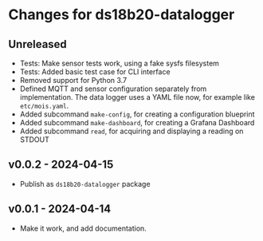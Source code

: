 # Changes for ds18b20-datalogger

## Unreleased
- Tests: Make sensor tests work, using a fake sysfs filesystem
- Tests: Added basic test case for CLI interface
- Removed support for Python 3.7
- Defined MQTT and sensor configuration separately from implementation.
  The data logger uses a YAML file now, for example like `etc/mois.yaml`.
- Added subcommand `make-config`, for creating a configuration blueprint
- Added subcommand `make-dashboard`, for creating a Grafana Dashboard
- Added subcommand `read`, for acquiring and displaying a reading on STDOUT

## v0.0.2 - 2024-04-15
- Publish as `ds18b20-datalogger` package

## v0.0.1 - 2024-04-14
- Make it work, and add documentation.
